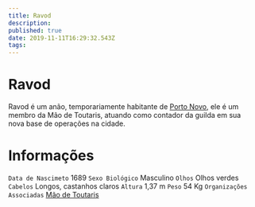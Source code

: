 ```yaml
---
title: Ravod
description: 
published: true
date: 2019-11-11T16:29:32.543Z
tags: 
---
```


<!-- SUBTITLE: Visão geral sobre Ravod -->

# Ravod
Ravod é um anão, temporariamente habitante de [Porto Novo](/lugares/plano-material/drafeon/sudeste-de-drafeon/porto-novo#porto-novo), ele é um membro da Mão de Toutaris, atuando como contador da guilda em sua nova base de operações na cidade.

# Informações
`Data de Nascimeto` 1689 
`Sexo Biológico` Masculino
`Olhos` Olhos verdes
`Cabelos` Longos, castanhos claros
`Altura` 1,37 m
`Peso` 54 Kg
`Organizações Associadas` [Mão de Toutaris](/faccoes/faccoes-independentes/mao-de-toutaris#mao-de-toutaris)

